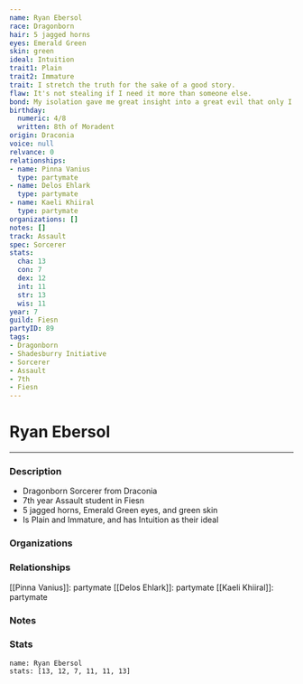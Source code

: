 ```yaml
---
name: Ryan Ebersol
race: Dragonborn
hair: 5 jagged horns
eyes: Emerald Green
skin: green
ideal: Intuition
trait1: Plain
trait2: Immature
trait: I stretch the truth for the sake of a good story.
flaw: It's not stealing if I need it more than someone else.
bond: My isolation gave me great insight into a great evil that only I can destroy.
birthday:
  numeric: 4/8
  written: 8th of Moradent
origin: Draconia
voice: null
relvance: 0
relationships:
- name: Pinna Vanius
  type: partymate
- name: Delos Ehlark
  type: partymate
- name: Kaeli Khiiral
  type: partymate
organizations: []
notes: []
track: Assault
spec: Sorcerer
stats:
  cha: 13
  con: 7
  dex: 12
  int: 11
  str: 13
  wis: 11
year: 7
guild: Fiesn
partyID: 89
tags:
- Dragonborn
- Shadesburry Initiative
- Sorcerer
- Assault
- 7th
- Fiesn
---
```

# Ryan Ebersol
---
### Description
- Dragonborn Sorcerer from Draconia
- 7th year Assault student in Fiesn
- 5 jagged horns, Emerald Green eyes, and green skin
- Is Plain and Immature, and has Intuition as their ideal

### Organizations

### Relationships
[[Pinna Vanius]]: partymate
[[Delos Ehlark]]: partymate
[[Kaeli Khiiral]]: partymate

### Notes

### Stats
```statblock
name: Ryan Ebersol
stats: [13, 12, 7, 11, 11, 13]
```